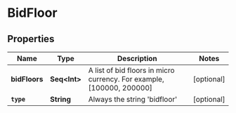 

# BidFloor


## Properties

Name | Type | Description | Notes
------------ | ------------- | ------------- | -------------
**bidFloors** | **Seq&lt;Int&gt;** | A list of bid floors in micro currency. For example, [100000, 200000] |  [optional]
**`type`** | **String** | Always the string &#39;bidfloor&#39; |  [optional]



